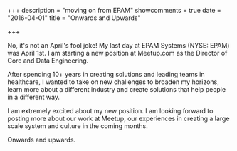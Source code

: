 +++
description = "moving on from EPAM"
showcomments = true
date = "2016-04-01"
title = "Onwards and Upwards"

+++

No, it's not an April's fool joke! My last day at EPAM Systems (NYSE: EPAM) was April 1st. I am starting a new position at Meetup.com as the Director of Core and Data Engineering.  

After spending 10+ years in creating solutions and leading teams in healthcare, I wanted to take on new challenges to broaden my horizons, learn more about a different industry and create solutions that help people in a different way. 

I am extremely excited about my new position. I am looking forward to posting more about our work at Meetup, our experiences in creating a large scale system and culture in the coming months.

Onwards and upwards.